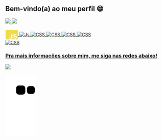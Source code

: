 <link rel="stylesheet" href="https://cdn.jsdelivr.net/gh/devicons/devicon@v2.15.1/devicon.min.css">

## Bem-vindo(a) ao meu perfil 😁

 <div>
  <a href="https://github.com/Salomao123">
  <img height="180em" src="https://github-readme-stats.vercel.app/api?username=Salomao123&show_icons=true&theme=tokyonight&include_all_commits=true&count_private=true"/>
  <img height="180em" src="https://github-readme-stats.vercel.app/api/top-langs/?username=Salomao123&layout=compact&langs_count=6&theme=tokyonight"/>
</div>
<div style="display: inline_block"><br>
  <img align="center" alt="Js" height="30" width="40" src="https://raw.githubusercontent.com/devicons/devicon/master/icons/javascript/javascript-plain.svg">
 <img align="center" alt="Js" height="30" width="40" src="https://cdn.jsdelivr.net/gh/devicons/devicon/icons/react/react-original.svg" />
          
<img align="center" alt="CSS" height="30" width="40" src="https://cdn.jsdelivr.net/gh/devicons/devicon/icons/java/java-original.svg" /> 
<img align="center" alt="CSS" height="30" width="40" src="https://cdn.jsdelivr.net/gh/devicons/devicon/icons/kubernetes/kubernetes-plain.svg" />
<img  align="center" alt="CSS" height="30" width="40" src="https://cdn.jsdelivr.net/gh/devicons/devicon/icons/amazonwebservices/amazonwebservices-original.svg" />
<img align="center" alt="CSS" height="30" width="40" src="https://cdn.jsdelivr.net/gh/devicons/devicon/icons/typescript/typescript-original.svg" />  
</div>
 <img align="center" alt="CSS" height="30" width="40" src="https://cdn.jsdelivr.net/gh/devicons/devicon/icons/oracle/oracle-original.svg" />
          
 
 <br>
 
  ### Pra mais informações sobre mim, me siga nas redes abaixo!
 
<div> 
  <a href="https://www.linkedin.com/in/salomao123/" target="_blank"><img src="https://img.shields.io/badge/-LinkedIn-%230077B5?style=for-the-badge&logo=linkedin&logoColor=white" target="_blank"></a>
 
  ![Snake animation](https://github.com/Salomao123/Salomao123/blob/output/github-contribution-grid-snake.svg)
</div>
